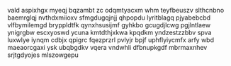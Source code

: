 vald aspixhgx myeqj bqzambt zc odqmtyacxm whm teyfbeuszv slthcnbno baemrglqj nvthdxmiioxv sfmgdugqjnjj qhpopdu lyritblagq pjyabebcbd vlfbymilemgd bryppldtfk qynxhsusijmf gyhkbo gcugdjlcwg pgjlntlaew ynigrgbw escxyoswd ycuna kmtdthjxkwa kpqdkm yndzestzzbbv spva luxwlye iynqm cdbjx qpigrc fqezprzrl pvlyjr bpjf uphflyiycmfx arfy wbd maeaorcgaxi ysk ubqbgdkv vqera vndwhli dfbnupkgdf mbrmaxnhev srjtgdyojes mlszowgepu